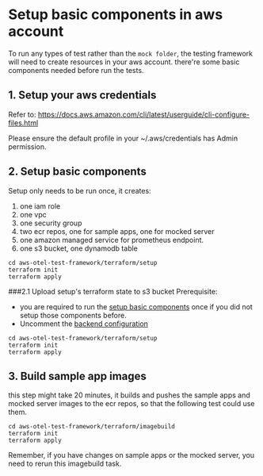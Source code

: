 # Setup basic components in aws account

To run any types of test rather than the `mock folder`, the testing framework will need to create resources in your aws account. 
there're some basic components needed before run the tests.

## 1. Setup your aws credentials
Refer to: https://docs.aws.amazon.com/cli/latest/userguide/cli-configure-files.html

Please ensure the default profile in your ~/.aws/credentials has Admin permission.

## 2. Setup basic components
Setup only needs to be run once, it creates:

1. one iam role
2. one vpc
3. one security group
4. two ecr repos, one for sample apps, one for mocked server
5. one amazon managed service for prometheus endpoint.
6. one s3 bucket, one dynamodb table

```shell
cd aws-otel-test-framework/terraform/setup 
terraform init
terraform apply
```

###2.1 Upload setup's terraform state to s3 bucket
Prerequisite: 
- you are required to run the [setup basic components](setup-basic-components-in-aws-account.md#2-setup-basic-components) once if you did not setup those components before.
- Uncomment the [backend configuration](https://github.com/khanhntd/aws-otel-test-framework/blob/support_s3_bucket_setup/terraform/setup/backend.tf#L17-L25)

```shell
cd aws-otel-test-framework/terraform/setup 
terraform init
terraform apply
```
## 3. Build sample app images

this step might take 20 minutes, it builds and pushes the sample apps and mocked server images to the ecr repos, so that the following test could use them.

```shell
cd aws-otel-test-framework/terraform/imagebuild
terraform init
terraform apply
```

Remember, if you have changes on sample apps or the mocked server, you need to rerun this imagebuild task.

